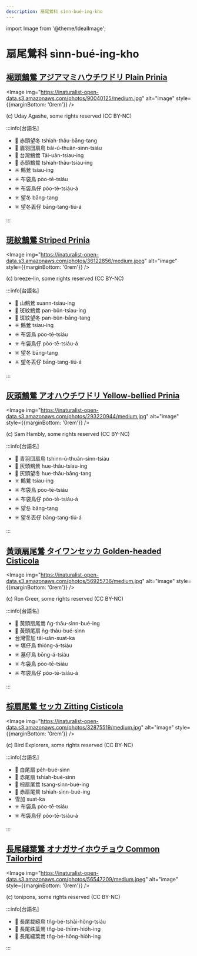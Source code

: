 ```yaml
---
description: 扇尾鶯科 sìnn-bué-ing-kho
---
```


import Image from '@theme/IdealImage';

# 扇尾鶯科 sìnn-bué-ing-kho

## [褐頭鷦鶯 アジアマミハウチワドリ Plain Prinia](https://ebird.org/species/plapri1)

<Image img="https://inaturalist-open-data.s3.amazonaws.com/photos/90040125/medium.jpg" alt="image" style={{marginBottom: '0rem'}} />

<p className="image-caption">
(c) Uday Agashe, some rights reserved (CC BY-NC)
</p>

:::info[台語名]

- 🎯 赤頭望冬 tshiah-thâu-bāng-tang
- 🎯 眉羽団扇鳥 bâi-ú-thuân-sìnn-tsiáu
- 🎯 台灣鷦鶯 Tâi-uân-tsiau-ing
- 🎯 赤頭鷦鶯 tshiah-thâu-tsiau-ing
- ✳️ 鷦鶯 tsiau-ing
- ✳️ 布袋鳥 pòo-tē-tsiáu
- ✳️ 布袋鳥仔 pòo-tē-tsiáu-á
- ✳️ 望冬 bāng-tang
- ✳️ 望冬丟仔 bāng-tang-tiú-á

:::

## [斑紋鷦鶯 Striped Prinia](https://ebird.org/species/strpri8)

<Image img="https://inaturalist-open-data.s3.amazonaws.com/photos/36122856/medium.jpeg" alt="image" style={{marginBottom: '0rem'}} />

<p className="image-caption">
(c) breeze-lin, some rights reserved (CC BY-NC)
</p>

:::info[台語名]

- 🎯 山鷦鶯 suann-tsiau-ing
- 🎯 斑紋鷦鶯 pan-bûn-tsiau-ing
- 🎯 斑紋望冬 pan-bûn-bāng-tang
- ✳️ 鷦鶯 tsiau-ing
- ✳️ 布袋鳥 pòo-tē-tsiáu
- ✳️ 布袋鳥仔 pòo-tē-tsiáu-á
- ✳️ 望冬 bāng-tang
- ✳️ 望冬丟仔 bāng-tang-tiú-á

:::

## [灰頭鷦鶯 アオハウチワドリ Yellow-bellied Prinia](https://ebird.org/species/yebpri1)

<Image img="https://inaturalist-open-data.s3.amazonaws.com/photos/293220944/medium.jpg" alt="image" style={{marginBottom: '0rem'}} />

<p className="image-caption">
(c) Sam Hambly, some rights reserved (CC BY-NC)
</p>

:::info[台語名]

- 🎯 青羽団扇鳥 tshinn-ú-thuân-sìnn-tsiáu
- 🎯 灰頭鷦鶯 hue-thâu-tsiau-ing
- 🎯 灰頭望冬 hue-thâu-bāng-tang
- ✳️ 鷦鶯 tsiau-ing
- ✳️ 布袋鳥 pòo-tē-tsiáu
- ✳️ 布袋鳥仔 pòo-tē-tsiáu-á
- ✳️ 望冬 bāng-tang
- ✳️ 望冬丟仔 bāng-tang-tiú-á

:::

## [黃頭扇尾鶯 タイワンセッカ Golden-headed Cisticola](https://ebird.org/species/gohcis1)

<Image img="https://inaturalist-open-data.s3.amazonaws.com/photos/56925736/medium.jpg" alt="image" style={{marginBottom: '0rem'}} />

<p className="image-caption">
(c) Ron Greer, some rights reserved (CC BY-NC)
</p>

:::info[台語名]

- 🎯 黃頭扇尾鶯 n̂g-thâu-sìnn-bué-ing
- 🎯 黃頭尾扇 n̂g-thâu-bué-sìnn
- 台灣雪加 tâi-uân-suat-ka
- ✳️ 塚仔鳥 thióng-á-tsiáu
- ✳️ 墓仔鳥 bōng-á-tsiáu
- ✳️ 布袋鳥 pòo-tē-tsiáu
- ✳️ 布袋鳥仔 pòo-tē-tsiáu-á

:::

## [棕扇尾鶯 セッカ Zitting Cisticola](https://ebird.org/species/zitcis1)

<Image img="https://inaturalist-open-data.s3.amazonaws.com/photos/32875519/medium.jpg" alt="image" style={{marginBottom: '0rem'}} />

<p className="image-caption">
(c) Bird Explorers, some rights reserved (CC BY-NC)
</p>

:::info[台語名]

- 🎯 白尾扇 pe̍h-bué-sìnn
- 🎯 赤尾扇 tshiah-bué-sìnn
- 🎯 棕扇尾鶯 tsang-sìnn-bué-ing
- 🎯 赤扇尾鶯 tshiah-sìnn-bué-ing
- 雪加 suat-ka
- ✳️ 布袋鳥 pòo-tē-tsiáu
- ✳️ 布袋鳥仔 pòo-tē-tsiáu-á

:::

## [長尾縫葉鶯 オナガサイホウチョウ Common Tailorbird](https://ebird.org/species/comtai1)

<Image img="https://inaturalist-open-data.s3.amazonaws.com/photos/56547209/medium.jpeg" alt="image" style={{marginBottom: '0rem'}} />

<p className="image-caption">
(c) tonipons, some rights reserved (CC BY-NC)
</p>

:::info[台語名]

- 🎯 長尾裁縫鳥 tn̂g-bé-tshâi-hông-tsiáu
- 🎯 長尾紩葉鶯 tn̂g-bé-thīnn-hio̍h-ing
- 🎯 長尾縫葉鶯 tn̂g-bé-hông-hio̍h-ing

:::
